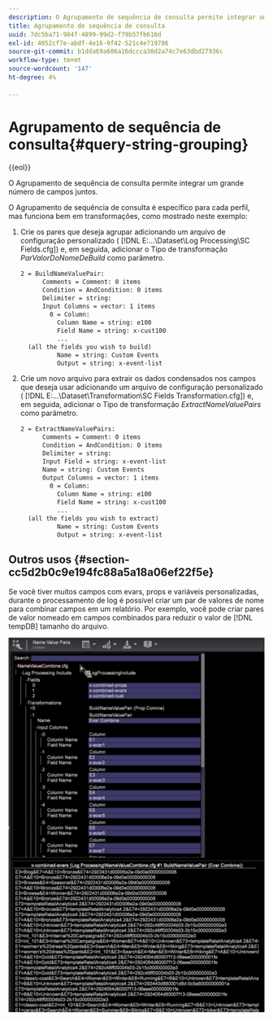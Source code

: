 ```yaml
---
description: O Agrupamento de sequência de consulta permite integrar um grande número de campos juntos.
title: Agrupamento de sequência de consulta
uuid: 7dc5ba71-984f-4899-99d2-f79b57fb616d
exl-id: 4052cf7e-abdf-4e16-9f42-521c4e719786
source-git-commit: b1dda69a606a16dccca30d2a74c7e63dbd27936c
workflow-type: tm+mt
source-wordcount: '147'
ht-degree: 4%

---
```


# Agrupamento de sequência de consulta{#query-string-grouping}

{{eol}}

O Agrupamento de sequência de consulta permite integrar um grande número de campos juntos.

O Agrupamento de sequência de consulta é específico para cada perfil, mas funciona bem em transformações, como mostrado neste exemplo:

1. Crie os pares que deseja agrupar adicionando um arquivo de configuração personalizado ( [!DNL E:\...\Dataset\Log Processing\SC Fields.cfg]) e, em seguida, adicionar o Tipo de transformação *ParValorDoNomeDeBuild* como parâmetro.

   ```
   2 = BuildNameValuePair:  
         Comments = Comment: 0 items 
         Condition = AndCondition: 0 items 
         Delimiter = string:  
         Input Columns = vector: 1 items 
           0 = Column:  
             Column Name = string: e100 
             Field Name = string: x-cust100 
             ...  
     (all the fields you wish to build)
             Name = string: Custom Events 
             Output = string: x-event-list       
   ```

1. Crie um novo arquivo para extrair os dados condensados nos campos que deseja usar adicionando um arquivo de configuração personalizado ( [!DNL E:\...\Dataset\Transformation\SC Fields Transformation.cfg]) e, em seguida, adicionar o Tipo de transformação *ExtractNameValuePairs* como parâmetro.

   ```
   2 = ExtractNameValuePairs:  
         Comments = Comment: 0 items 
         Condition = AndCondition: 0 items 
         Delimiter = string:  
         Input Field = string: x-event-list 
         Name = string: Custom Events 
         Output Columns = vector: 1 items 
           0 = Column:  
             Column Name = string: e100 
             Field Name = string: x-cust100 
             ...  
     (all the fields you wish to extract) 
             Name = string: Custom Events 
             Output = string: x-event-list   
   ```

## Outros usos {#section-cc5d2b0c9e194fc88a5a18a06ef22f5e}

Se você tiver muitos campos com evars, props e variáveis personalizadas, durante o processamento de log é possível criar um par de valores de nome para combinar campos em um relatório. Por exemplo, você pode criar pares de valor nomeado em campos combinados para reduzir o valor de [!DNL tempDB] tamanho do arquivo.

![](assets/query_string_grouping.png)
